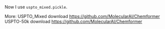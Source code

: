 Now I use `uspto_mixed.pickle`.

More:
USPTO_Mixed	download	https://github.com/MolecularAI/Chemformer
USPTO-50k	download	https://github.com/MolecularAI/Chemformer
